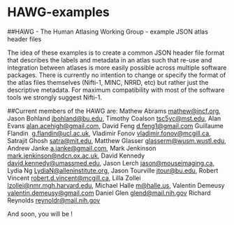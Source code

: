 # HAWG-examples

##HAWG - The Human Atlasing Working Group - example JSON atlas header files

The idea of these examples is to create a common JSON header file format that describes the labels and metadata in an atlas such that re-use and integration between atlases is more easily possible across multiple software packages. There is currently no intention to change or specify the format of the atlas files themselves (Nifti-1, MINC, NRRD, etc) but rather just the descriptive metadata. 
For maximum compatibility with most of the software tools we strongly suggest Nifti-1.  

##Current members of the HAWG are:
Mathew Abrams <mathew@incf.org>,
Jason Bohland <jbohland@bu.edu>,
Timothy Coalson <tsc5yc@mst.edu>,
Alan Evans <alan.acehigh@gmail.com>,
David Feng <d.feng1@gmail.com>
Guillaume Flandin  <g.flandin@ucl.ac.uk>,
Vladimir Fonov <vladimir.fonov@mcgill.ca>,
Satrajit Ghosh <satra@mit.edu>,
Matthew Glasser <glasserm@wusm.wustl.edu>,
Andrew Janke <a.janke@gmail.com>,
Mark Jenkinson <mark.jenkinson@ndcn.ox.ac.uk>,
David Kennedy <david.kennedy@umassmed.edu>,
Jason Lerch <jason@mouseimaging.ca>,
Lydia Ng <LydiaN@alleninstitute.org>,
Jason Tourville <jtour@bu.edu>,
Robert Vincent <robert.d.vincent@mcgill.ca>,
Lilla Zollei <lzollei@nmr.mgh.harvard.edu>,
Michael Halle <m@halle.us>,
Valentin Demeusy <valentin.demeusy@gmail.com> 
Daniel Glen <glend@mail.nih.gov>
Richard Reynolds <reynoldr@mail.nih.gov>

And soon, you will be !
